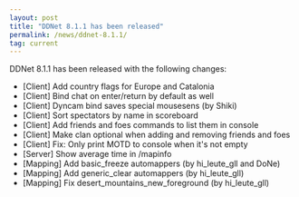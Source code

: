 ```yaml
---
layout: post
title: "DDNet 8.1.1 has been released"
permalink: /news/ddnet-8.1.1/
tag: current
---
```

DDNet 8.1.1 has been released with the following changes:

- [Client] Add country flags for Europe and Catalonia
- [Client] Bind chat on enter/return by default as well
- [Client] Dyncam bind saves special mousesens (by Shiki)
- [Client] Sort spectators by name in scoreboard
- [Client] Add friends and foes commands to list them in console
- [Client] Make clan optional when adding and removing friends and foes
- [Client] Fix: Only print MOTD to console when it's not empty
- [Server] Show average time in /mapinfo
- [Mapping] Add basic\_freeze automappers (by hi\_leute\_gll and DoNe)
- [Mapping] Add generic\_clear automappers (by hi\_leute\_gll)
- [Mapping] Fix desert\_mountains\_new\_foreground (by hi\_leute\_gll)
